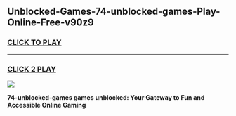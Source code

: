 
## Unblocked-Games-74-unblocked-games-Play-Online-Free-v90z9
<h3>
<a href="https://premium76.site?title=74-unblocked-games&ref=26A">CLICK TO PLAY</a></h3>
<hr>

<h3>
<a href="https://premium76.site?title=74-unblocked-games&ref=26A">CLICK 2 PLAY</a>
  
</h3>

<a href="https://premium76.site?title=74-unblocked-games&ref=26A"><img src="https://clearcache.store/games.png"></a>


**74-unblocked-games games unblocked: Your Gateway to Fun and Accessible Online Gaming**
